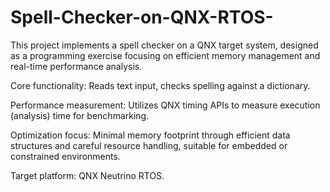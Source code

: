 # Spell-Checker-on-QNX-RTOS-



This project implements a spell checker on a QNX target system, designed as a programming exercise focusing on efficient memory management and real-time performance analysis.

Core functionality: Reads text input, checks spelling against a dictionary.

Performance measurement: Utilizes QNX timing APIs to measure execution (analysis) time for benchmarking.

Optimization focus: Minimal memory footprint through efficient data structures and careful resource handling, suitable for embedded or constrained environments.

Target platform: QNX Neutrino RTOS.

